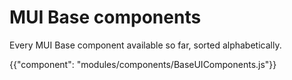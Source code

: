 # MUI Base components

<p class="description">Every MUI Base component available so far, sorted alphabetically.</p>

{{"component": "modules/components/BaseUIComponents.js"}}
